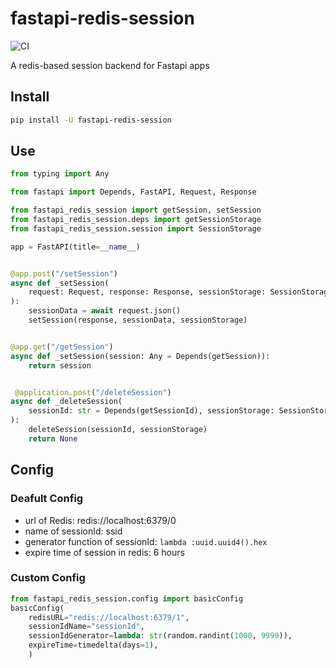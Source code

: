 # fastapi-redis-session

![CI](https://github.com/duyixian1234/fastapi-redis-session/workflows/CI/badge.svg?branch=master)

A redis-based session backend for Fastapi apps

## Install

```bash
pip install -U fastapi-redis-session
```

## Use

```python
from typing import Any

from fastapi import Depends, FastAPI, Request, Response

from fastapi_redis_session import getSession, setSession
from fastapi_redis_session.deps import getSessionStorage
from fastapi_redis_session.session import SessionStorage

app = FastAPI(title=__name__)


@app.post("/setSession")
async def _setSession(
    request: Request, response: Response, sessionStorage: SessionStorage = Depends(getSessionStorage)
):
    sessionData = await request.json()
    setSession(response, sessionData, sessionStorage)


@app.get("/getSession")
async def _setSession(session: Any = Depends(getSession)):
    return session


 @application.post("/deleteSession")
async def _deleteSession(
    sessionId: str = Depends(getSessionId), sessionStorage: SessionStorage = Depends(getSessionStorage)
):
    deleteSession(sessionId, sessionStorage)
    return None

```

## Config

### Deafult Config

- url of Redis: redis://localhost:6379/0
- name of sessionId: ssid
- generator function of sessionId: `lambda :uuid.uuid4().hex`
- expire time of session in redis: 6 hours

### Custom Config

```python
from fastapi_redis_session.config import basicConfig
basicConfig(
    redisURL="redis://localhost:6379/1",
    sessionIdName="sessionId",
    sessionIdGenerator=lambda: str(random.randint(1000, 9999)),
    expireTime=timedelta(days=1),
    )
```

